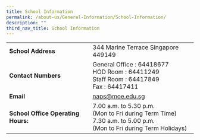 ```yaml
---
title: School Information
permalink: /about-us/General-Information/School-Information/
description: ""
third_nav_title: School Information
---
```


| | |
| -------- | -------- | 
| **School Address**     | 344 Marine Terrace Singapore 449149     | 
|**Contact Numbers**|General Office : 64418677<br>HOD Room : 64411249<br>Staff Room : 64417849<br>Fax : 64417411
|**Email**|[naps@moe.edu.sg](mailto:naps@moe.edu.sg)
|**School Office Operating Hours:**|7.00 a.m. to 5.30 p.m.<br>(Mon to Fri during Term Time)<br>7.30 a.m. to 5.00 p.m.<br>(Mon to Fri during Term Holidays)